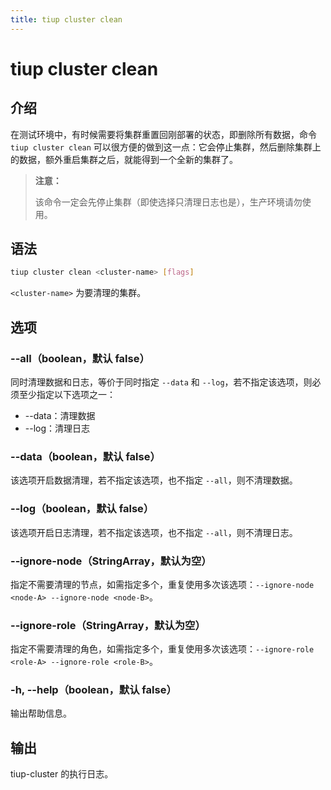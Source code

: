 ```yaml
---
title: tiup cluster clean
---
```


# tiup cluster clean

## 介绍

在测试环境中，有时候需要将集群重置回刚部署的状态，即删除所有数据，命令 `tiup cluster clean` 可以很方便的做到这一点：它会停止集群，然后删除集群上的数据，额外重启集群之后，就能得到一个全新的集群了。

> **注意：**
>
> 该命令一定会先停止集群（即使选择只清理日志也是），生产环境请勿使用。

## 语法

```sh
tiup cluster clean <cluster-name> [flags]
```

`<cluster-name>` 为要清理的集群。

## 选项

### --all（boolean，默认 false）

同时清理数据和日志，等价于同时指定 `--data` 和 `--log`，若不指定该选项，则必须至少指定以下选项之一：

- --data：清理数据
- --log：清理日志

### --data（boolean，默认 false）

该选项开启数据清理，若不指定该选项，也不指定 `--all`，则不清理数据。

### --log（boolean，默认 false）

该选项开启日志清理，若不指定该选项，也不指定 `--all`，则不清理日志。

### --ignore-node（StringArray，默认为空）

指定不需要清理的节点，如需指定多个，重复使用多次该选项：`--ignore-node <node-A> --ignore-node <node-B>`。

### --ignore-role（StringArray，默认为空）

指定不需要清理的角色，如需指定多个，重复使用多次该选项：`--ignore-role <role-A> --ignore-role <role-B>`。

### -h, --help（boolean，默认 false）

输出帮助信息。

## 输出

tiup-cluster 的执行日志。